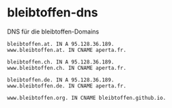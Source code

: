 # bleibtoffen-dns
DNS für die bleibtoffen-Domains

```bind
bleibtoffen.at. IN A 95.128.36.189.
www.bleibtoffen.at. IN CNAME aperta.fr.

bleibtoffen.ch. IN A 95.128.36.189.
www.bleibtoffen.ch. IN CNAME aperta.fr.

bleibtoffen.de. IN A 95.128.36.189.
www.bleibtoffen.de. IN CNAME aperta.fr.

www.bleibtoffen.org. IN CNAME bleibtoffen.github.io.
```
